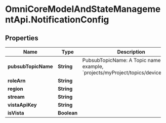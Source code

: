 # OmniCoreModelAndStateManagementApi.NotificationConfig

## Properties

Name | Type | Description | Notes
------------ | ------------- | ------------- | -------------
**pubsubTopicName** | **String** | PubsubTopicName: A Topic name. For example, &#x60;projects/myProject/topics/deviceEvents&#x60;. | [optional] 
**roleArn** | **String** |  | [optional] 
**region** | **String** |  | [optional] 
**stream** | **String** |  | [optional] 
**vistaApiKey** | **String** |  | [optional] 
**isVista** | **Boolean** |  | [optional] 



